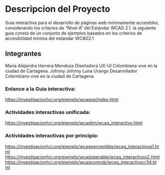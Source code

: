 # Descripcion del Proyecto
Guía interactiva para el desarrollo de páginas web mínimamente accesibles, considerando los criterios de “Nivel A” del Estándar WCAG 2.1.
la siguiente guia consta de un conjunto de ejemplos basados en los criterios de accesibilidad minima del estandar WCAG2.1


## Integrantes
Maria Alejandra Herrera Mendoza Diseñadora UX-UI Colombiana vive en la ciudad de Cartagena.
Johnny Johnny Luna Urango       Desarrollador    Colombiano  vive en la ciudad de Cartagena.


### Enlance a la Guia interactiva:
 https://investigacionhci.org/ejemplo/wcagop/index.html

### Actividades interactivas unificada:
https://investigacionhci.org/ejemplo/wcaglim/wcag_interactivo.html

### Actividades interactivas por principio:

https://investigacionhci.org/ejemplo/wcagperceptible/wcag_interactivop1.html
https://investigacionhci.org/ejemplo/wcagoperable/wcag_interactivoo2.html
https://investigacionhci.org/ejemplo/wcagcomrob/wcag_interactivocr34.html